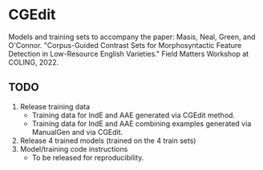 # CGEdit

Models and training sets to accompany the paper: Masis, Neal, Green, and O'Connor. "Corpus-Guided Contrast Sets for Morphosyntactic Feature Detection in Low-Resource English Varieties." Field Matters Workshop at COLING, 2022.
  
  
  
  ## TODO
  
  
  1. Release training data
      - Training data for IndE and AAE generated via CGEdit method. 
      - Training data for IndE and AAE combining examples generated via ManualGen and via CGEdit.
  2. Release 4 trained models (trained on the 4 train sets)
  3. Model/training code instructions
      - To be released for reproducibility.
